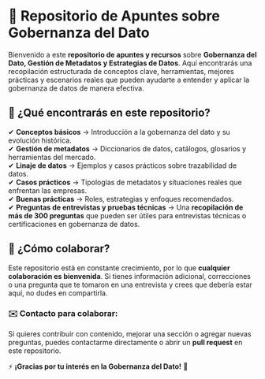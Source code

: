 # 📂 Repositorio de Apuntes sobre Gobernanza del Dato

Bienvenido a este **repositorio de apuntes y recursos** sobre **Gobernanza del Dato, Gestión de Metadatos y Estrategias de Datos**.
Aquí encontrarás una recopilación estructurada de conceptos clave, herramientas, mejores prácticas y escenarios reales que pueden ayudarte a entender y aplicar la gobernanza de datos de manera efectiva.

## 📌 ¿Qué encontrarás en este repositorio?

✔ **Conceptos básicos** → Introducción a la gobernanza del dato y su evolución histórica.  
✔ **Gestión de metadatos** → Diccionarios de datos, catálogos, glosarios y herramientas del mercado.  
✔ **Linaje de datos** → Ejemplos y casos prácticos sobre trazabilidad de datos.  
✔ **Casos prácticos** → Tipologías de metadatos y situaciones reales que enfrentan las empresas.  
✔ **Buenas prácticas** → Roles, estrategias y enfoques recomendados.  
✔ **Preguntas de entrevistas y pruebas técnicas** → Una **recopilación de más de 300 preguntas** que pueden ser útiles para entrevistas técnicas o certificaciones en gobernanza de datos.

## 🤝 ¿Cómo colaborar?

Este repositorio está en constante crecimiento, por lo que **cualquier colaboración es bienvenida**. Si tienes información adicional, correcciones o una pregunta que te tomaron en una entrevista y crees que debería estar aquí, no dudes en compartirla.

### ✉️ Contacto para colaborar:
Si quieres contribuir con contenido, mejorar una sección o agregar nuevas preguntas, puedes contactarme directamente o abrir un **pull request** en este repositorio.

⚡ **¡Gracias por tu interés en la Gobernanza del Dato!** 🚀

